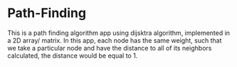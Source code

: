 # Path-Finding
This is a path finding algorithm app using dijsktra algorithm, implemented in a 2D array/ matrix. In this app, each node has the same weight, such that we take a particular node and have the distance to all of its neighbors calculated, the distance would be equal to 1.  

